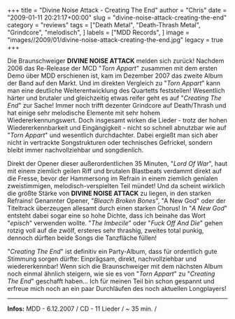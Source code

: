 +++
title = "Divine Noise Attack - Creating The End"
author = "Chris"
date = "2009-01-11 20:21:17+00:00"
slug = "divine-noise-attack-creating-the-end"
category = "reviews"
tags = ["Death Metal", "Death-Thrash Metal", "Grindcore", "melodisch", ]
labels = ["MDD Records", ]
image = "images//2009/01/divine-noise-attack-creating-the-end.jpg"
legacy = true
+++


Die Braunschweiger **DIVINE NOISE ATTACK** melden sich zurück! Nachdem 2006 das Re-Release der MCD "_Torn Appart_" zusammen mit dem ersten Demo über MDD erschienen ist, kam im Dezember 2007 das zweite Album der Band auf den Markt. Und im direkten Vergleich zu "_Torn Appart_" kann man eine deutliche Weiterentwicklung des Quartetts feststellen!
Wesentlich härter und brutaler und gleichzeitig etwas reifer geht es auf "_Creating The End_" zur Sache! Immer noch trifft dezenter Grindcore auf Death/Thrash und hat einige sehr melodische Elemente mit sehr hohem Wiedererkennungswert. Doch insgesamt wirken die Lieder - trotz der hohen Wiedererkennbarkeit und Eingängigkeit - nicht so schnell abnutzbar wie auf "_Torn Appart_" und wesentlich durchdachter. Dabei ergießt man sich aber nicht in vertrackte Songstrukturen oder technisches Gefrickel, sondern bleibt immer nachvollziehbar und songdienlich.

Direkt der Opener dieser außerordentlichen 35 Minuten, "_Lord Of War_", haut mit einem ziemlich geilen Riff und brutalen Blastbeats verdammt direkt auf die Fresse, bevor der Hammersong im Refrain in einem ziemlich genialen zweistimmigen, melodisch-verspielten Teil mündet! Und da scheint wirklich die größte Stärke von **DIVINE NOISE ATTACK** zu liegen, in den starken Refrains! Genannter Opener, "_Bleach Broken Bones_", "A New God" oder der Titeltrack überzeugen allesamt durch einen starken Chorus! In "_A New God_" entsteht dabei sogar eine so hohe Dichte, dass ich beinahe das Wort "_episch_" verwenden wollte.
"_The Imbecile_" oder "_Fuck Off And Die_" gehen rotzig voll auf die zwölf, ersteres sehr thrashig, zweites total punkig, dennoch dürften beide Songs die Tanzfläche füllen!

"_Creating The End_" ist definitiv ein Party-Album, dass für ordentlich gute Stimmung sorgen dürfte: Einprägsam, direkt, nachvollziehbar und wiedererkennbar! Wenn sich die Braunschweiger mit dem nächsten Album noch einmal ähnlich steigern, wie sie es von "_Torn Appart_" zu "_Creating The End_" geschafft haben... Ich für meinen Teil bin schon gespannt und erfreue mich noch an ein paar Durchläufen des noch aktuellen Longplayers!





---
**Infos:**
MDD - 6.12.2007 / 
CD - 11 Lieder / ~ 35 min. / 
